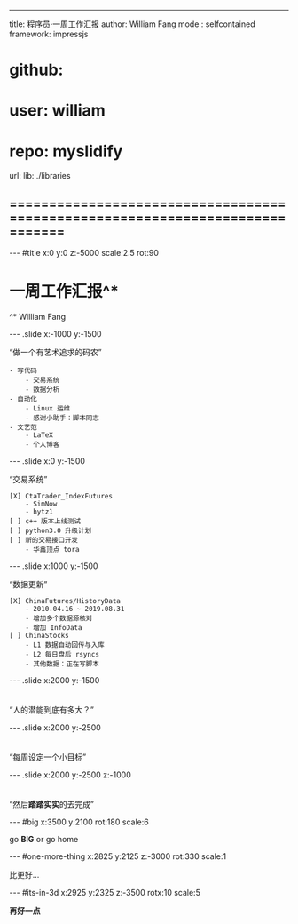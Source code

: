 ---
title: 程序员·一周工作汇报
author: William Fang
mode  : selfcontained
framework: impressjs
# github:
#   user: william
#   repo: myslidify
url:
  lib: ./libraries
## =============================================================================

--- #title x:0 y:0 z:-5000 scale:2.5 rot:90
# 一周工作汇报^*
<span class="footnote">^* William Fang</span>

--- .slide x:-1000 y:-1500

<q>做一个有艺术追求的码农</q>
    
    - 写代码
        - 交易系统
        - 数据分析
    - 自动化
        - Linux 运维
        - 感谢小助手：脚本同志
    - 文艺范
        - LaTeX
        - 个人博客

--- .slide x:0 y:-1500

<q>交易系统</q>
    
    [X] CtaTrader_IndexFutures
        - SimNow
        - hytz1
    [ ] c++ 版本上线测试
    [ ] python3.0 升级计划
    [ ] 新的交易接口开发
        - 华鑫顶点 tora


--- .slide x:1000 y:-1500

<q>数据更新</q>
    
    [X] ChinaFutures/HistoryData
        - 2010.04.16 ~ 2019.08.31
        - 增加多个数据源核对
        - 增加 InfoData
    [ ] ChinaStocks
        - L1 数据自动回传与入库
        - L2 每日盘后 rsyncs
        - 其他数据：正在写脚本 

--- .slide x:2000 y:-1500
<br/>
<br/>
<br/>
<q>人的潜能到底有多大？</q>

--- .slide x:2000 y:-2500
<br/>
<br/>
<br/>
<q>每周设定一个小目标</q>

--- .slide x:2000 y:-2500 z:-1000 
<br/>
<br/>
<br/>
<q>然后**踏踏实实**的去完成</q>

--- #big x:3500 y:2100 rot:180 scale:6

go <b>BIG</b> <span class="thoughts">or go home</span>

--- #one-more-thing x:2825 y:2125 z:-3000 rot:330 scale:1

比更好...

--- #its-in-3d x:2925 y:2325 z:-3500 rotx:10 scale:5

<b>再好一点</b>
